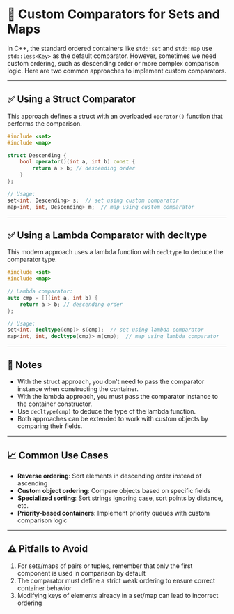 # 🔄 Custom Comparators for Sets and Maps

In C++, the standard ordered containers like `std::set` and `std::map` use `std::less<Key>` as the default comparator. However, sometimes we need custom ordering, such as descending order or more complex comparison logic. Here are two common approaches to implement custom comparators.

---

## ✅ Using a Struct Comparator

This approach defines a struct with an overloaded `operator()` function that performs the comparison.

```cpp
#include <set>
#include <map>

struct Descending {
    bool operator()(int a, int b) const {
        return a > b; // descending order
    }
};

// Usage:
set<int, Descending> s;  // set using custom comparator
map<int, int, Descending> m;  // map using custom comparator
```

---

## ✅ Using a Lambda Comparator with decltype

This modern approach uses a lambda function with `decltype` to deduce the comparator type.

```cpp
#include <set>
#include <map>

// Lambda comparator:
auto cmp = [](int a, int b) {
    return a > b; // descending order
};

// Usage:
set<int, decltype(cmp)> s(cmp);  // set using lambda comparator
map<int, int, decltype(cmp)> m(cmp);  // map using lambda comparator
```

---

## 📘 Notes

- With the struct approach, you don't need to pass the comparator instance when constructing the container.
- With the lambda approach, you must pass the comparator instance to the container constructor.
- Use `decltype(cmp)` to deduce the type of the lambda function.
- Both approaches can be extended to work with custom objects by comparing their fields.

---

## 📈 Common Use Cases

- **Reverse ordering**: Sort elements in descending order instead of ascending
- **Custom object ordering**: Compare objects based on specific fields
- **Specialized sorting**: Sort strings ignoring case, sort points by distance, etc.
- **Priority-based containers**: Implement priority queues with custom comparison logic

---

## ⚠️ Pitfalls to Avoid

1. For sets/maps of pairs or tuples, remember that only the first component is used in comparison by default
2. The comparator must define a strict weak ordering to ensure correct container behavior
3. Modifying keys of elements already in a set/map can lead to incorrect ordering 